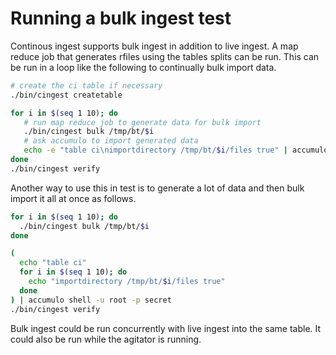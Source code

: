 # Running a bulk ingest test

Continous ingest supports bulk ingest in addition to live ingest. A map reduce
job that generates rfiles using the tables splits can be run.  This can be run
in a loop like the following to continually bulk import data.

```bash
# create the ci table if necessary
./bin/cingest createtable

for i in $(seq 1 10); do
   # run map reduce job to generate data for bulk import
   ./bin/cingest bulk /tmp/bt/$i
   # ask accumulo to import generated data
   echo -e "table ci\nimportdirectory /tmp/bt/$i/files true" | accumulo shell -u root -p secret
done
./bin/cingest verify
```

Another way to use this in test is to generate a lot of data and then bulk import it all at once as follows.

```bash
for i in $(seq 1 10); do
  ./bin/cingest bulk /tmp/bt/$i
done

(
  echo "table ci"
  for i in $(seq 1 10); do
    echo "importdirectory /tmp/bt/$i/files true"
  done
) | accumulo shell -u root -p secret
./bin/cingest verify
```

Bulk ingest could be run concurrently with live ingest into the same table.  It
could also be run while the agitator is running.

